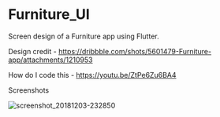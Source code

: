 # Furniture_UI

Screen design of a Furniture app using Flutter.

Design credit - https://dribbble.com/shots/5601479-Furniture-app/attachments/1210953

How do I code this - https://youtu.be/ZtPe6Zu6BA4

Screenshots

![screenshot_20181203-232850](https://user-images.githubusercontent.com/8137504/49392298-09e33980-f754-11e8-9fc2-7cd12b62e604.png)
